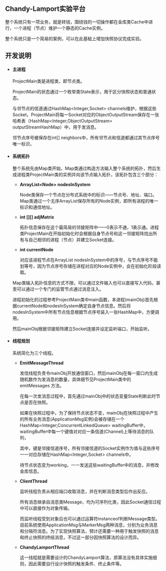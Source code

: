 ## Chandy-Lamport实验平台

整个系统只有一项业务，就是转钱，围绕钱的一切操作都在金库类Cache中进行，一个进程（节点）维护一个静态的Cache实例。

整个系统只是一个简易的案例，可以在此基础上增加快照协议完成实验。

## 开发说明

- #### **主进程**

  ProjectMain类是进程类，即节点类。

  ProjectMain的状态通过一个枚举类State表示，用于区分快照状态和普通状态。

  与邻节点的信道通过HashMap\<Integer,Socket> channels维护，根据这些Socket，ProjectMain将每一Socket对应的ObjectOutputStream保存在一张哈希表（HashMap<Integer,ObjectOutputStream> outputStreamHashMap）中，用于发消息。

  邻节点序号被保存在int[] neighbors中，所有邻节点和信道都通过其节点序号唯一标识。

- #### 系统拓扑

  整个系统先由Map类开始，Map类通过构造方法输入整个系统的拓扑，然后生成进程类ProjectMain类的实例并向该节点输入拓扑，该拓扑包含三个部分：

  - **ArrayList\<Node> nodesInSystem**

    Node类保存一个节点在分布式系统中的标识——节点号、地址、端口。Map类通过一个无序ArrayList保存所有的Node实例，即所有进程的唯一标识和通信地址。

  - **int \[]\[] adjMatrix**

    拓扑信息保存在这个最简易的邻接矩阵中——0表示不通，1表示通。进程类ProjectMain在开始初始化时会根据自身节点号和这一邻接矩阵找出所有与自己相邻的进程（节点）并建立Socket连接。

  - **int currentNode**

    对应该进程节点在ArrayList nodesInSystem中的序号，与节点序号不能划等号，因为节点序号存储在进程对应的Node实例中，会在初始化阶段读取。

  Map类输入拓扑信息的方式不限，可以通过文件输入也可以直接写入代码，甚至可以通过一个专门的监管节点通过消息注入。

  进程初始化的过程参考ProjectMain类中main函数，本进程(mainObj)首先根据currentNode和nodesInSystem确定自身节点信息。然后将nodesInSystem中所有节点信息根据节点序号装入一张HashMap中，方便调用。

  然后mainObj根据邻接矩阵建立Socket连接并设定监听端口，开始监听。

- #### 线程规划

  系统简化为三个线程。

  - **EmitMessageThread**

    发信线程负责令mainObj开放通信窗口，然后mainObj在每一窗口内生成随机数作为发消息的数量，具体细节见ProjectMain类中的 emitMessages 方法。

    在每一次发消息过程中，首先通过mainObj中的状态变量State判断此时节点是否在快照。

    如果在快照过程中，为了保持节点状态不变，mainObj在快照过程中产生的所有业务消息(ApplicationMsg实例)会被存储在一个HashMap\<Integer,ConcurrentLinkedQueue> waitingBuffer中，waitingBuffer中每一个键值对对应一条信道(Channel)上等待消息的队列，

    其中，键是邻接信道序号，所有邻接信道的Socket实例作为值与这些序号一一对应存储在HashMap<Integer,Socket> channels中。

    待节点状态变为working，一一发送这些waitingBuffer中的消息，并修改金库信息。

  - **ClientThread**

    监听线程负责从相应端口收取消息，并在判断消息类型后作出反应。

    所有消息继承自消息类Message，均为可序列化类，因此Socket通信过程中可以直接作为对象传输。

    而监听线程受到对象后也可以通过运算符instanceof判断Message类型。目前系统使用ApplicationMsg与MarkerMsg两种消息，分别为业务消息和分隔符消息。为了实现快照算法，预计还需要一种用于触发快照的消息和终止快照的终结消息，不过这一部分因快照算法的设计而异。

  - **ChandyLamportThread**

    这一线程就是需要设计的ChandyLamport算法，原算法没有具体实施细则，因此需要自行设计快照的触发条件、终止条件等。
